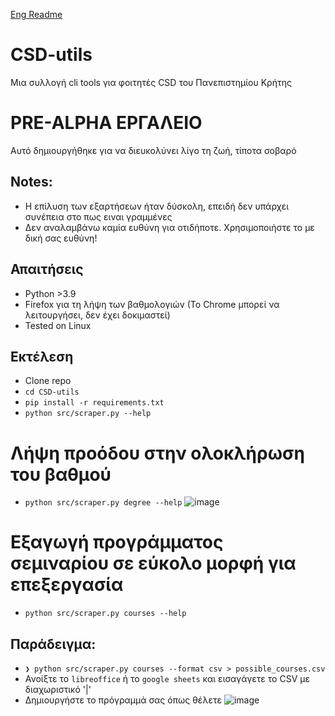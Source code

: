 [Eng Readme](./README_en.md) 
# CSD-utils
Μια συλλογή cli tools για φοιτητές CSD του Πανεπιστημίου Κρήτης

# PRE-ALPHA ΕΡΓΑΛΕΙΟ

Αυτό δημιουργήθηκε για να διευκολύνει λίγο τη ζωή, τίποτα σοβαρό
## Notes:

+ Η επίλυση των εξαρτήσεων ήταν δύσκολη, επειδή δεν υπάρχει συνέπεια στο πως ειναι γραμμένες
+ Δεν αναλαμβάνω καμία ευθύνη για οτιδήποτε. Χρησιμοποιήστε το με δική σας ευθύνη!

## Απαιτήσεις

+ Python >3.9
+ Firefox για τη λήψη των βαθμολογιών (Το Chrome μπορεί να λειτουργήσει, δεν έχει δοκιμαστεί)
+ Tested on Linux 

## Εκτέλεση

+ Clone repo
+ `cd CSD-utils`
+ `pip install -r requirements.txt`
+ `python src/scraper.py --help`

# Λήψη προόδου στην ολοκλήρωση του βαθμού

+ `python src/scraper.py degree --help`
   ![image](https://github.com/LamprosPitsillos/CSD-utils/assets/61395246/8aa42cb3-ebbc-49ea-bb53-53a0cb533c9b)

# Εξαγωγή προγράμματος σεμιναρίου σε εύκολο μορφή για επεξεργασία

+ `python src/scraper.py courses --help`

## Παράδειγμα:

+ `❯ python src/scraper.py courses --format csv > possible_courses.csv`
+ Ανοίξτε το `libreoffice` ή το `google sheets` και εισαγάγετε το CSV με διαχωριστικό '|'
+ Δημιουργήστε το πρόγραμμά σας όπως θέλετε
![image](https://github.com/LamprosPitsillos/CSD-utils/assets/61395246/7908dfda-8a4c-4661-b600-124e04970810)
